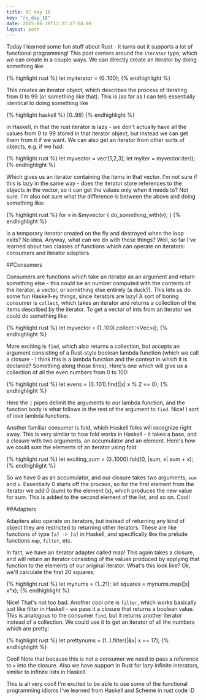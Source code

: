 ```yaml
---
title: RC day 18
key: "rc_day_18"
date: 2015-06-18T13:27:17-04:00
layout: post
---
```


Today I learned some fun stuff about Rust - it turns out it supports a lot
of functional programming! This post centers around the `iterator` type,
which we can create in a couple ways. We can directly create an iterator
by doing something like:

{% highlight rust %}
let myiterator = (0..100);
{% endhighlight %}

This creates an iterator object, which describes the process of iterating
from 0 to 99 (or something like that). This is (as far as I can tell)
essentially identical to doing something like

{% highlight haskell %}
[0..99]
{% endhighlight %}

in Haskell, in that the rust iterator is lazy - we don't actually have all
the values from 0 to 99 stored in that iterator object, but instead we can
get them from it if we want. We can also get an iterator from other sorts
of objects, e.g. if we had:

{% highlight rust %}
let myvector = vec![1,2,3];
let myiter = myvector.iter();
{% endhighlight %}

Which gives us an iterator containing the items in that vector. I'm not
sure if this is lazy in the same way - does the iterator store references
to the objects in the vector, so it can get the values only when it needs
to? Not sure. I'm also not sure what the difference is between the above
and doing something like:

{% highlight rust %} 
for v in &myvector {
    do_something_with(v);
}
{% endhighlight %}

is a temporary iterator created on the fly and destroyed when the loop
exits? No idea. Anyway, what can we do with these things? Well, so far
I've learned about two classes of functions which can operate on
iterators: consumers and iterator adapters.

##Consumers

Consumers are functions which take an iterator as an argument and return
something else - this could be an number computed with the contents of the
iterator, a vector, or something else entirely (a duck?). This lets us do
some fun Haskell-ey things, since iterators are lazy! A sort of boring
consumer is `collect`, which takes an iterator and returns a collection of
the items described by the iterator. To get a vector of ints from an
iterator we could do something like:

{% highlight rust %} 
let myvector = (1..100).collect::<Vec<i32>>();
{% endhighlight %}

More exciting is `find`, which also returns a collection, but accepts an
argument consisting of a Rust-style boolean lambda function (which we call
a closure - I think this is a lambda function and the context in which it
is declared? Something along those lines). Here's one which will give us
a collection of all the even numbers from 0 to 100:

{% highlight rust %} 
let evens = (0..101).find(|x| x % 2 == 0);
{% endhighlight %}

Here the `|` pipes delimit the arguments to our lambda function, and the
function body is what follows in the rest of the argument to `find`. Nice!
I sort of love lambda functions.

Another familiar consumer is fold, which Haskell folks will recognize
right away. This is very similar to how fold works in Haskell - it takes
a base, and a closure with two arguments, an accumulator and an element.
Here's how we could sum the elements of an iterator using fold:

{% highlight rust %} 
let exciting_sum = (0..1000).fold(0, |sum, x| sum + x);
{% endhighlight %}

So we have 0 as an accumulator, and our closure takes two arguments, `sum`
and `x`. Essentially 0 starts off the process, so for the first element
from the iterator we add 0 (sum) to the element (x), which produces the
new value for sum. This is added to the second element of the list, and so
on. Cool! 

##Adapters

Adapters also operate on iterators, but instead of returning any kind of
object they are restricted to returning other iterators. These are like
functions of type `[a] -> [a]` in Haskell, and specifically like the
prelude functions `map`, `filter`, etc.

In fact, we have an iterator adapter called map! This again takes
a closure, and will return an iterator consisting of the values produced
by applying that function to the elements of our original iterator. What's
this look like? Ok, we'll calculate the first 20 squares:

{% highlight rust %} 
let mynums = (1..21);
let squares = mynums.map(|x| x*x);
{% endhighlight %}

Nice! That's not too bad. Another cool one is `filter`, which works
basically just like filter in Haskell - we pass it a closure that returns
a boolean value. This is analogous to the consumer `find`, but it returns
another iterator instead of a collection. We could use it to get an
iterator of all the numbers which are pretty:

{% highlight rust %} 
let prettynums = (1..).filter(|&x| x == 17);
{% endhighlight %}

Cool! Note that because this is not a consumer we need to pass a reference
to `x` into the closure. Also we have support in Rust for lazy infinite
interators, similar to infinite lists in Haskell.

This is all very cool! I'm excited to be able to use some of the
functional programming idioms I've learned from Haskell and Scheme in rust
code :D
